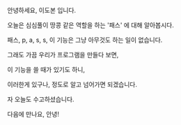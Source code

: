 안녕하세요, 이도본 입니다.

오늘은 심심풀이 땅콩 같은 역할을 하는 '패스' 에 대해 알아봅시다.

패스, p, a, s, s, 이 기능은 그냥 아무것도 하는 일이 없습니다.

그래도 가끔 우리가 프로그램을 만들다 보면,

이 기능을 쓸 때가 있기도 하니,

이러한게 있구나, 정도로 알고 넘어가면 되겠습니다.

자 오늘도 수고하셨습니다.

다음에 만나요, 안녕!
